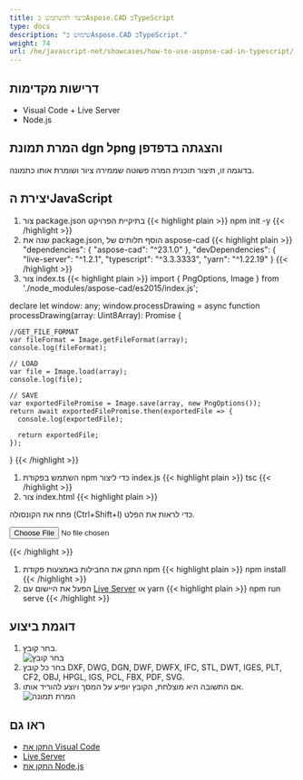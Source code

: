 ```yaml
---
title: כיצד להשתמש בAspose.CAD בTypeScript
type: docs
description: "שימוש בAspose.CAD בTypeScript."
weight: 74
url: /he/javascript-net/showcases/how-to-use-aspose-cad-in-typescript/
---
```


## דרישות מקדימות
- Visual Code + Live Server
- Node.js

## המרת תמונת dgn לpng והצגתה בדפדפן

בדוגמה זו, תיצור תוכנית המרה פשוטה שממירה ציור ושומרת אותו כתמונה.

## יצירת הJavaScript

1. צור package.json בתיקיית הפרויקט
{{< highlight plain >}}
npm init -y
{{< /highlight >}}
1. שנה את package.json, הוסף תלותים של aspose-cad
{{< highlight plain >}}
"dependencies": {
    "aspose-cad": "^23.1.0"
  },
 "devDependencies": {
    "live-server": "^1.2.1",
    "typescript": "^3.3.3333",
    "yarn": "^1.22.19"
  }
{{< /highlight >}}
1. צור index.ts
{{< highlight plain >}}
import { PngOptions, Image } from './node_modules/aspose-cad/es2015/index.js';

declare let window: any;
window.processDrawing = async function processDrawing(array: Uint8Array): Promise<any> {

    //GET_FILE_FORMAT
    var fileFormat = Image.getFileFormat(array);
    console.log(fileFormat);
    
    // LOAD
    var file = Image.load(array);
    console.log(file);
    
    // SAVE
    var exportedFilePromise = Image.save(array, new PngOptions());
    return await exportedFilePromise.then(exportedFile => {
      console.log(exportedFile);
      
      return exportedFile;
    });
}
{{< /highlight >}}
1. השתמש בפקודת npm כדי ליצור index.js
{{< highlight plain >}}
tsc
{{< /highlight >}}
1. צור index.html
{{< highlight plain >}}
<!DOCTYPE html>
פתח את הקונסולה (Ctrl+Shift+I) כדי לראות את הפלט.

<script src="./node_modules/aspose-cad/dotnet.js"></script>
<script type="module" src="./node_modules/aspose-cad/es2015/index-js.js"></script>

<body>
	<input id="file" type="file">
	<img id="image" />
</body>

<script>
window.onload = async function () {
	document.querySelector('input').addEventListener('change', function() {
      var reader = new FileReader();
      reader.onload = function() {
      
          var arrayBuffer = this.result;
          var array = new Uint8Array(arrayBuffer);
          
		  //GET_FILE_FORMAT
		  fileFormat = Aspose.CAD.Image.getFileFormat(array);
          console.log(fileFormat);
		  
		  // LOAD
		  file = Aspose.CAD.Image.load(array);
          console.log(file);
		  
		  // SAVE
		  exportedFilePromise = Aspose.CAD.Image.save(array, new Aspose.CAD.PngOptions());
		  exportedFilePromise.then(exportedFile => {
			console.log(exportedFile);
			
			var urlCreator = window.URL || window.webkitURL;
			var blob = new Blob([exportedFile], { type: 'application/octet-stream' });
            var imageUrl = urlCreator.createObjectURL(blob);
            document.querySelector("#image").src = imageUrl;
		  });
      }
	  
      reader.readAsArrayBuffer(this.files[0]);
    }, 
	false);
};
</script>
{{< /highlight >}}

1. התקן את החבילות באמצעות פקודת npm
{{< highlight plain >}}
npm install
{{< /highlight >}}
1. הפעל את היישום עם [Live Server](https://marketplace.visualstudio.com/items?itemName=ritwickdey.LiveServer/) או yarn
{{< highlight plain >}}
npm run serve
{{< /highlight >}}

## דוגמת ביצוע

1. בחר קובץ.<br>
![בחר קובץ](/cad/_assets/javascript-net/typescript/choose-file.png)<br>
1. בחר כל קובץ DXF, DWG, DGN, DWF, DWFX, IFC, STL, DWT, IGES, PLT, CF2, OBJ, HPGL, IGS, PCL, FBX, PDF, SVG.
1. אם התשובה היא מוצלחת, הקובץ יופיע על המסך ויוצע להוריד אותו.<br>
![המרת תמונה](/cad/_assets/javascript-net/typescript/convert-image.png)<br>
## ראו גם

- [התקן את Visual Code](https://code.visualstudio.com/)
- [Live Server](https://marketplace.visualstudio.com/items?itemName=ritwickdey.LiveServer/)
- [התקן את Node.js](https://nodejs.org/en/)
